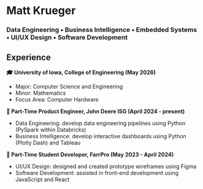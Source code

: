 # Matt Krueger 
### Data Engineering • Business Intelligence • Embedded Systems • UI/UX Design • Software Development

## Experience
**🎓 University of Iowa, College of Engineering (May 2026)**
- Major: Computer Science and Engineering
- Minor: Mathematics 
- Focus Area: Computer Hardware

**🚜 Part-Time Product Engineer, John Deere ISG (April 2024 - present)**
- Data Engineering: develop data engineering pipelines using Python (PySpark within Databricks)
- Business Intelligence: develop interactive dashboards using Python (Plotly Dash) and Tableau

**🐖 Part-Time Student Developer, FarrPro (May 2023 - April 2024)**
- UI/UX Design: designed and created prototype wireframes using Figma
- Software Development: assisted in front-end development using JavaScript and React
